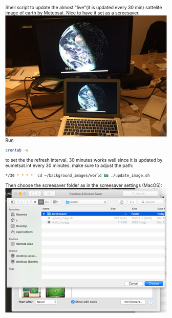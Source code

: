 Shell script to update the almost "live"(it is updated every 30 min) sattelite image of earth by Meteosat.
Nice to have it set as a screesaver.
![example](https://raw.githubusercontent.com/c-riq/earth_webcam_screesaver/master/real.jpg)
<br />
Run<br /> 
```sh 
crontab -e 
```
to set the the refresh interval. 30 minutes works well since it is updated by eumetsat.int every 30 minutes.
make sure to adjust the path:<br />
```sh
*/30 * * * *  cd ~/background_images/world && ./update_image.sh
```
Then choose the screesaver folder as in the screesaver settings (MacOS):
![example](https://raw.githubusercontent.com/c-riq/earth_webcam_screesaver/master/settings.png)



